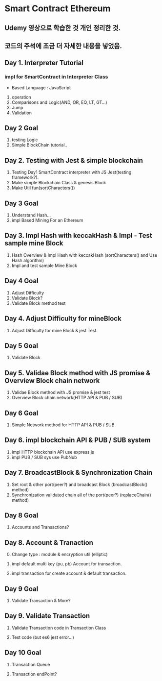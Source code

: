 # Smart Contract Ethereum

## Udemy 영상으로 학습한 것 개인 정리한 것.

## 코드의 주석에 조금 더 자세한 내용을 넣었음.

## Day 1. Interpreter Tutorial

### impl for SmartContract in Interpreter Class

- Based Language : JavaScript

1. operation
2. Comparisons and Logic(AND, OR, EQ, LT, GT...)
3. Jump
4. Validation

## Day 2 Goal

1. testing Logic
2. Simple BlockChain tutorial..

## Day 2. Testing with Jest & simple blockchain

1. Testing Day1 SmartContract interpreter with JS Jest(testing framework?).
2. Make simple Blockchain Class & genesis Block
3. Make Util fun(sortCharacters())

## Day 3 Goal

1. Understand Hash...
2. impl Based Mining For an Ethereum

## Day 3. Impl Hash with keccakHash & Impl - Test sample mine Block

1. Hash Overview & Impl Hash with keccakHash (sortCharacters() and Use Hash algorithm)
2. Impl and test sample Mine Block

## Day 4 Goal

1. Adjust Difficulty
2. Validate Block?
3. Validate Block method test

## Day 4. Adjust Difficulty for mineBlock

1. Adjust Difficulty for mine Block & jest Test.

## Day 5 Goal

1. Validate Block

## Day 5. Validae Block method with JS promise & Overview Block chain network

1. Validae Block method with JS promise & jest test
2. Overview Block chain network(HTTP API & PUB / SUB)

## Day 6 Goal

1. Simple Network method for HTTP API & PUB / SUB

## Day 6. impl blockchain API & PUB / SUB system

1. impl HTTP blockchain API use express.js
2. impl PUB / SUB sys use PubNub

## Day 7. BroadcastBlock & Synchronization Chain

1. Set root & other port(peer?) and broadcast Block (broadcastBlock() method)
2. Synchronization validated chain all of the port(peer?) (replaceChain() method)

## Day 8 Goal

1. Accounts and Transactions?

## Day 8. Account & Tranaction

0. Change type : module & encryption util (elliptic)

1. impl default multi key (pu, pb) Account for transaction.

2. impl transaction for create account & default transaction.

## Day 9 Goal

1. Validate Transaction & More?

## Day 9. Validate Transaction

1. Validate Transaction code in Transaction Class

2. Test code (but es6 jest error...)

## Day 10 Goal

1. Transaction Queue

2. Transaction endPoint?
